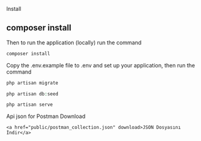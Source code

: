 
Install

## composer install
Then to run the application (locally) run the command

```php
composer install
```
Copy the .env.example file to .env and set up your application, then run the command


```php
php artisan migrate
```
```php
php artisan db:seed
```
```php
php artisan serve
```

Api json for Postman
Download

```<a href="public/postman_collection.json" download>JSON Dosyasını İndir</a>```
